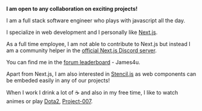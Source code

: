 **I am open to any collaboration on exciting projects!**

<!-- START -->

I am a full stack software engineer who plays with javascript all the day.

I specialize in web development and I personally like [Next.js](https://nextjs.org).

As a full time employee, I am not able to contribute to Next.js but instead I am a community helper in the [official Next.js Discord server](https://nextjs.org/discord).

You can find me in the [forum leaderboard](https://nextjs-forum.com) - James4u.

Apart from Next.js, I am also interested in [Stencil.js](https://stenciljs.com) as web components can be embeded easily in any of our projects!

When I work I drink a lot of ☕ and also in my free time, I like to watch animes or play [Dota2](https://www.dota2.com/), [Project-007](https://ioi.dk/project-007).

<!-- END -->
